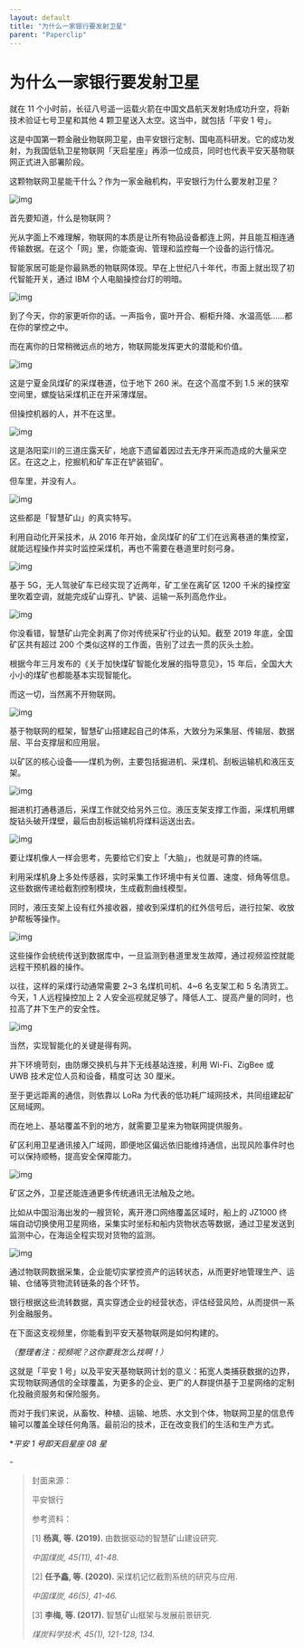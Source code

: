 ```yaml
---
layout: default
title: "为什么一家银行要发射卫星"
parent: "Paperclip"
---
```


# 为什么一家银行要发射卫星

就在 11 个小时前，长征八号遥一运载火箭在中国文昌航天发射场成功升空，将新技术验证七号卫星和其他 4 颗卫星送入太空。这当中，就包括「平安 1 号」。

这是中国第一颗金融业物联网卫星，由平安银行定制、国电高科研发。它的成功发射，为我国低轨卫星物联网「天启星座」再添一位成员，同时也代表平安天基物联网正式进入部署阶段。

这颗物联网卫星能干什么？作为一家金融机构，平安银行为什么要发射卫星？

![img](https://i.loli.net/2021/10/24/O7A6Wuzwf3842Uo.jpg)

首先要知道，什么是物联网？

光从字面上不难理解，物联网的本质是让所有物品设备都连上网，并且能互相连通传输数据。在这个「网」里，你能查询、管理和监控每一个设备的运行情况。

智能家居可能是你最熟悉的物联网体现。早在上世纪八十年代，市面上就出现了初代智能开关，通过 IBM 个人电脑操控台灯的明暗。

![img](https://mmbiz.qpic.cn/mmbiz_gif/SlOqFKqEO4ElGn47tezz0fILjqIxS4F4tvaKop7IEaw3wQN0LO4ZkXJ5Rib2g302sRALn8zrrWgH6cNicmhgX39Q/640?wx_fmt=gif)

到了今天，你的家更听你的话。一声指令，窗叶开合、橱柜升降、水温高低……都在你的掌控之中。

而在离你的日常稍微远点的地方，物联网能发挥更大的潜能和价值。

![img](https://mmbiz.qpic.cn/mmbiz_gif/SlOqFKqEO4ElGn47tezz0fILjqIxS4F433jCMkehSa9O7q3dMgNQCw78PmbTWjj4ONR4ZzCb9Ggre9B6kaereQ/640?wx_fmt=gif)

这是宁夏金凤煤矿的采煤巷道，位于地下 260 米。在这个高度不到 1.5 米的狭窄空间里，螺旋钻采煤机正在开采薄煤层。

但操控机器的人，并不在这里。

![img](https://mmbiz.qpic.cn/mmbiz_gif/SlOqFKqEO4ElGn47tezz0fILjqIxS4F4rGNdvBh5BxsD4NfEte4J8HqcfloT49XNtTpI4BkVQTbJwyg8G3mhvA/640?wx_fmt=gif)

这是洛阳栾川的三道庄露天矿，地底下遗留着因过去无序开采而造成的大量采空区。在这之上，挖掘机和矿车正在铲装钼矿。

但车里，并没有人。

![img](https://mmbiz.qpic.cn/mmbiz_gif/SlOqFKqEO4ElGn47tezz0fILjqIxS4F4nlybOPCMYyol7PiapTOdzydzCfEMia4Y5vfEyPiaFhhWeybynltQ9rP7w/640?wx_fmt=gif)

这些都是「智慧矿山」的真实特写。

利用自动化开采技术，从 2016 年开始，金凤煤矿的矿工们在远离巷道的集控室，就能远程操作并实时监控采煤机，再也不需要在巷道里时刻弓身。

![img](https://mmbiz.qpic.cn/mmbiz_gif/SlOqFKqEO4ElGn47tezz0fILjqIxS4F4qGvtxiaPcuWA9lFITJ9AGoo8wNcbqaK2E8XDIcWnvR2Uic3jTicC5QQTQ/640?wx_fmt=gif)

基于 5G，无人驾驶矿车已经实现了近两年，矿工坐在离矿区 1200 千米的操控室里吹着空调，就能完成矿山穿孔、铲装、运输一系列高危作业。

![img](https://i.loli.net/2021/10/24/LrHjp1U56IcyfsD.jpg)

你没看错，智慧矿山完全剥离了你对传统采矿行业的认知。截至 2019 年底，全国矿区共有超过 200 个类似这样的工作面，告别了过去一贯的灰头土脸。

根据今年三月发布的《关于加快煤矿智能化发展的指导意见》，15 年后，全国大大小小的煤矿也都能基本实现智能化。

而这一切，当然离不开物联网。

![img](https://i.loli.net/2021/10/24/J6H7UoxVCYqGldi.png)

基于物联网的框架，智慧矿山搭建起自己的体系，大致分为采集层、传输层、数据层、平台支撑层和应用层。

以矿区的核心设备——煤机为例，主要包括掘进机、采煤机、刮板运输机和液压支架。

![img](https://i.loli.net/2021/10/24/W28KU1HzEJbewq6.png)

掘进机打通巷道后，采煤工作就交给另外三位。液压支架支撑工作面，采煤机用螺旋钻头破开煤壁，最后由刮板运输机将煤料运送出去。

![img](https://mmbiz.qpic.cn/mmbiz_png/SlOqFKqEO4ElGn47tezz0fILjqIxS4F4dYE0M9IuE0AAuyB0I33uWHT6f5vsrq82jVkA5RFqbu0u9cr3ibyWsFw/640?wx_fmt=png)

要让煤机像人一样会思考，先要给它们安上「大脑」，也就是可靠的终端。

利用采煤机身上多处传感器，实时采集工作环境中有关位置、速度、倾角等信息。这些数据传递给截割控制模块，生成截割曲线模型。

同时，液压支架上设有红外接收器，接收到采煤机的红外信号后，进行拉架、收放护帮板等操作。

![img](https://mmbiz.qpic.cn/mmbiz_png/SlOqFKqEO4ElGn47tezz0fILjqIxS4F4oSFEiamkNYVmChTJNzLzwEFFVVRUJibSWyyDpujAibImgJxdV9KF4vPHA/640?wx_fmt=png)

这些操作会统统传送到数据库中，一旦监测到巷道里发生故障，通过视频监控就能远程干预机器的操作。

以往，这样的采煤行动通常需要 2~3 名煤机司机、4~6 名支架工和 5 名清货工。今天，1 人远程操控加上 2 人安全巡视就足够了。降低人工、提高产量的同时，也拉高了井下生产的安全性。

![img](https://mmbiz.qpic.cn/mmbiz_png/SlOqFKqEO4ElGn47tezz0fILjqIxS4F40KTf8JBYAsWDGVMvSBaR1qN6JDJo2GGAdESibfmX4iblQvyZM5RAnvjg/640?wx_fmt=png)

当然，实现智能化的关键是得有网。

井下环境苛刻，由防爆交换机与井下无线基站连接，利用 Wi-Fi、ZigBee 或 UWB 技术定位人员和设备，精度可达 30 厘米。

至于更远距离的通信，则依靠以 LoRa 为代表的低功耗广域网技术，共同组建起矿区局域网。

而在地上、基站覆盖不到的地方，就需要卫星来为物联网提供服务。

矿区利用卫星通讯接入广域网，即便地区偏远依旧能维持通信，出现风险事件时也可以保持顺畅，提高安全保障能力。

![img](https://mmbiz.qpic.cn/mmbiz_png/SlOqFKqEO4ElGn47tezz0fILjqIxS4F4HoXQ6vKxmAQhecE6iaexvhoJoxqGDlpMgibjLt3BrHBVKJgbIxYxXEeQ/640?wx_fmt=png)

矿区之外，卫星还能连通更多传统通讯无法触及之地。

比如从中国沿海出发的一艘货轮，离开港口网络覆盖区域时，船上的 JZ1000 终端自动切换使用卫星网络，采集实时坐标和船内货物状态等数据，通过卫星发送到监测中心，在海运全程实现对货物的监测。

![img](https://mmbiz.qpic.cn/mmbiz_png/SlOqFKqEO4ElGn47tezz0fILjqIxS4F4BydA2PMOyFibKT0dMcrwQwaOiaBW2wib51Of7dd15yV28mePmhH8basiaw/640?wx_fmt=png)

通过物联网数据采集，企业能切实掌控资产的运转状态，从而更好地管理生产、运输、仓储等货物流转链条的各个环节。

银行根据这些流转数据，真实穿透企业的经营状态，评估经营风险，从而提供一系列金融服务。

在下面这支视频里，你能看到平安天基物联网是如何构建的。

*（整理者注：视频呢？这你要我怎么找啊！）*

这就是「平安 1 号」以及平安天基物联网计划的意义：拓宽人类捕获数据的边界，实现物联网通信的全球覆盖，为更多的企业、更广的人群提供基于卫星网络的定制化投融资服务和保险服务。

而对于我们来说，从畜牧、种植、运输、地质、水文到个体，物联网卫星的信息传输可以覆盖全球任何角落。最前沿的技术，正在改变我们的生活和生产方式。

**平安 1 号即天启星座 08 星*

\-

> 封面来源：
>
> 平安银行
>
> 参考资料：
>
> [1] **杨真, 等. (2019).** 由数据驱动的智慧矿山建设研究. 
>
> *中国煤炭, 45(11), 41-48.*
>
> [2] **任予鑫, 等. (2020).** 采煤机记忆截割系统的研究与应用. 
>
> *中国煤炭, 46(5), 41-46.*
>
> [3] **李梅, 等. (2017).** 智慧矿山框架与发展前景研究.
>
> *煤炭科学技术, 45(1), 121-128, 134.*
